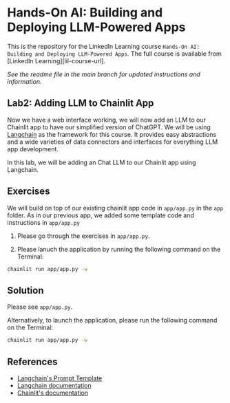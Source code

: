 # Hands-On AI: Building and Deploying LLM-Powered Apps
This is the repository for the LinkedIn Learning course `Hands-On AI: Building and Deploying LLM-Powered Apps`. The full course is available from [LinkedIn Learning][lil-course-url].

_See the readme file in the main branch for updated instructions and information._
## Lab2: Adding LLM to Chainlit App
Now we have a web interface working, we will now add an LLM to our Chainlit app to have our simplified version of ChatGPT. We will be using [Langchain](https://python.langchain.com/docs/get_started/introduction) as the framework for this course. It provides easy abstractions and a wide varieties of data connectors and interfaces for everything LLM app development.

In this lab, we will be adding an Chat LLM to our Chainlit app using Langchain.

## Exercises

We will build on top of our existing chainlit app code in `app/app.py` in the `app` folder. As in our previous app, we added some template code and instructions in `app/app.py`

1. Please go through the exercises in `app/app.py`. 

2. Please lanuch the application by running the following command on the Terminal:

```bash
chainlit run app/app.py -w
```

## Solution

Please see `app/app.py`.

Alternatively, to launch the application, please run the following command on the Terminal:

```bash
chainlit run app/app.py -w
```


## References

- [Langchain's Prompt Template](https://python.langchain.com/docs/modules/model_io/prompts/prompt_templates/#chatprompttemplate)
- [Langchain documentation](https://python.langchain.com/docs/modules/chains/foundational/llm_chain#legacy-llmchain)
- [Chainlit's documentation](https://docs.chainlit.io/get-started/pure-python)
